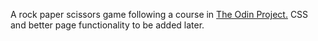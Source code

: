 A rock paper scissors game following a course in <a href="https://www.theodinproject.com/lessons/foundations-rock-paper-scissors">The Odin Project.</a>
CSS and better page functionality to be added later.

